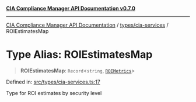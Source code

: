[**CIA Compliance Manager API Documentation v0.7.0**](../../../README.md)

***

[CIA Compliance Manager API Documentation](../../../modules.md) / [types/cia-services](../README.md) / ROIEstimatesMap

# Type Alias: ROIEstimatesMap

> **ROIEstimatesMap**: `Record`\<`string`, [`ROIMetrics`](../interfaces/ROIMetrics.md)\>

Defined in: [src/types/cia-services.ts:17](https://github.com/Hack23/cia-compliance-manager/blob/a904e43458f81faf7066f9da9fc149cc9f6e236d/src/types/cia-services.ts#L17)

Type for ROI estimates by security level
